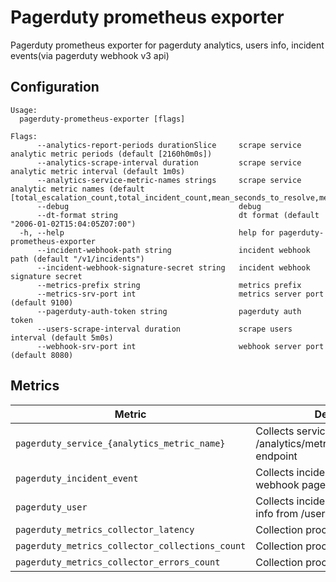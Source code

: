 ﻿# Pagerduty prometheus exporter

Pagerduty prometheus exporter for pagerduty analytics, users info, incident events(via pagerduty webhook v3 api)

## Configuration

```
Usage:
  pagerduty-prometheus-exporter [flags]

Flags:
      --analytics-report-periods durationSlice     scrape service analytic metric periods (default [2160h0m0s])
      --analytics-scrape-interval duration         scrape service analytic metric interval (default 1m0s)
      --analytics-service-metric-names strings     scrape service analytic metric names (default [total_escalation_count,total_incident_count,mean_seconds_to_resolve,mean_seconds_to_first_ack,up_time_pct])
      --debug                                      debug
      --dt-format string                           dt format (default "2006-01-02T15:04:05Z07:00")
  -h, --help                                       help for pagerduty-prometheus-exporter
      --incident-webhook-path string               incident webhook path (default "/v1/incidents")
      --incident-webhook-signature-secret string   incident webhook signature secret
      --metrics-prefix string                      metrics prefix
      --metrics-srv-port int                       metrics server port (default 9100)
      --pagerduty-auth-token string                pagerduty auth token
      --users-scrape-interval duration             scrape users interval (default 5m0s)
      --webhook-srv-port int                       webhook server port (default 8080)
```

## Metrics


| Metric                                         | Description                                                                                 |
|------------------------------------------------|---------------------------------------------------------------------------------------------|
| `pagerduty_service_{analytics_metric_name}`    | Collects service analytics from /analytics/metrics/incidents/services endpoint              |
| `pagerduty_incident_event`                     | Collects incident webhooks via v3 webhook pagerduty api                                     |
| `pagerduty_user`                               | Collects incident pagerduty users info from /users pagerduty endpoint                       |
| `pagerduty_metrics_collector_latency`          | Collection process latency                                                                  |
| `pagerduty_metrics_collector_collections_count`| Collection process count                                                                    |
| `pagerduty_metrics_collector_errors_count`     | Collection process errors count                                                             |

